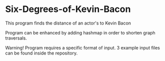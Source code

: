 # Six-Degrees-of-Kevin-Bacon
This program finds the distance of an actor's to Kevin Bacon

Program can be enhanced by adding hashmap in order to shorten graph traversals.

Warning!
Program requires a specific format of input. 3 example input files can be found inside the repository.
